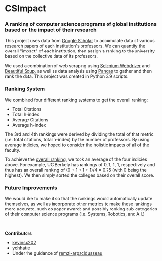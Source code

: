 # **CSImpact**
### **A ranking of computer science programs of global institutions based on the impact of their research**



This project uses data from [Google Scholar](scholar.google.com) to accumulate data of various research papers of each institution's professors. We can quantify the overall "impact" of each institution, then assign a ranking to the university based on the collective data of its professors. 

We used a combination of web scraping using [Selenium Webdriver](https://www.selenium.dev/documentation/webdriver/) and [Beautiful Soup](https://beautiful-soup-4.readthedocs.io/en/latest/#), as well as data analysis using [Pandas](https://pandas.pydata.org) to gather and then rank the data. This project was created in Python 3.9 scripts.

### **Ranking System**

We combined four different ranking systems to get the overall ranking:
* Total Citations
* Total h-index
* Average Citations
* Average h-index

The 3rd and 4th rankings were derived by dividing the total of that metric (i.e. total citations, total h-index) by the number of professors. By using average indicies, we hoped to consider the holistic impacts of all of the faculty. 

To achieve the [overall ranking](https://github.com/ychhatre/csimpact/blob/main/data/college_avg_rank.csv), we took an average of the four indicies above. For example, UC Berkely has rankings of 0, 1, 1, 1, respectively and thus has an overall ranking of (0 + 1 + 1 + 1)/4 = 0.75 (with 0 being the highest). We then simply sorted the colleges based on their overall score.

### **Future Improvements**

We would like to make it so that the rankings would automatically update themselves, as well as incorporate other metrics to make these rankings more accurate, such as paper awards and possibly ranking sub-categories of their computer science programs (i.e. Systems, Robotics, and A.I.)

<br>

**Contributors**
- [kevins4202](https://github.com/kevins4202)
- [ychhatre](https://github.com/ychhatre)
- Under the guidance of [remzi-arpacidusseau](https://github.com/remzi-arpacidusseau)
